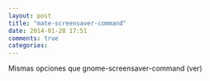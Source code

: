 ```yaml
---
layout: post
title: "mate-screensaver-command"
date: 2014-01-28 17:51
comments: true
categories: 
---
```

Mismas opciones que gnome-screensaver-command (ver)

